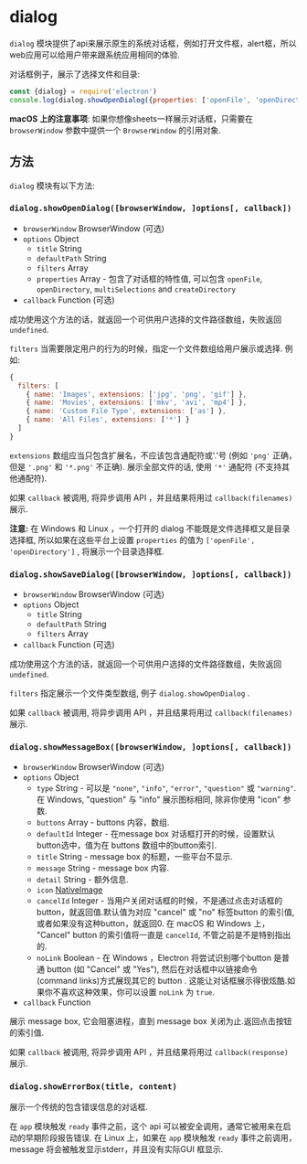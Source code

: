 # dialog

`dialog` 模块提供了api来展示原生的系统对话框，例如打开文件框，alert框，所以web应用可以给用户带来跟系统应用相同的体验.

对话框例子，展示了选择文件和目录:

```javascript
const {dialog} = require('electron')
console.log(dialog.showOpenDialog({properties: ['openFile', 'openDirectory', 'multiSelections']}))
```

**macOS 上的注意事项**: 如果你想像sheets一样展示对话框，只需要在`browserWindow` 参数中提供一个 `BrowserWindow` 的引用对象.

## 方法

`dialog` 模块有以下方法:

### `dialog.showOpenDialog([browserWindow, ]options[, callback])`

* `browserWindow` BrowserWindow (可选)
* `options` Object
  * `title` String
  * `defaultPath` String
  * `filters` Array
  * `properties` Array - 包含了对话框的特性值, 可以包含 `openFile`, `openDirectory`, `multiSelections` and
    `createDirectory`
* `callback` Function (可选)

成功使用这个方法的话，就返回一个可供用户选择的文件路径数组，失败返回 `undefined`.

`filters` 当需要限定用户的行为的时候，指定一个文件数组给用户展示或选择. 例如:

```javascript
{
  filters: [
    { name: 'Images', extensions: ['jpg', 'png', 'gif'] },
    { name: 'Movies', extensions: ['mkv', 'avi', 'mp4'] },
    { name: 'Custom File Type', extensions: ['as'] },
    { name: 'All Files', extensions: ['*'] }
  ]
}
```

`extensions` 数组应当只包含扩展名，不应该包含通配符或'.'号 (例如
`'png'` 正确，但是 `'.png'` 和 `'*.png'` 不正确). 展示全部文件的话, 使用
`'*'` 通配符 (不支持其他通配符).

如果 `callback` 被调用, 将异步调用 API ，并且结果将用过  `callback(filenames)` 展示.

**注意:** 在 Windows 和 Linux ，一个打开的 dialog 不能既是文件选择框又是目录选择框, 所以如果在这些平台上设置 `properties` 的值为
`['openFile', 'openDirectory']` , 将展示一个目录选择框.

### `dialog.showSaveDialog([browserWindow, ]options[, callback])`

* `browserWindow` BrowserWindow (可选)
* `options` Object
  * `title` String
  * `defaultPath` String
  * `filters` Array
* `callback` Function (可选)

成功使用这个方法的话，就返回一个可供用户选择的文件路径数组，失败返回 `undefined`.

`filters` 指定展示一个文件类型数组, 例子
`dialog.showOpenDialog` .

如果 `callback` 被调用, 将异步调用 API ，并且结果将用过  `callback(filenames)` 展示.

### `dialog.showMessageBox([browserWindow, ]options[, callback])`

* `browserWindow` BrowserWindow (可选)
* `options` Object
  * `type` String - 可以是 `"none"`, `"info"`, `"error"`, `"question"` 或
  `"warning"`. 在 Windows, "question" 与 "info" 展示图标相同, 除非你使用 "icon" 参数.
  * `buttons` Array - buttons 内容，数组.
  * `defaultId` Integer - 在message box 对话框打开的时候，设置默认button选中，值为在 buttons 数组中的button索引.
  * `title` String - message box 的标题，一些平台不显示.
  * `message` String - message box 内容.
  * `detail` String - 额外信息.
  * `icon` [NativeImage](native-image.md)
  * `cancelId` Integer - 当用户关闭对话框的时候，不是通过点击对话框的button，就返回值.默认值为对应 "cancel" 或 "no" 标签button 的索引值, 或者如果没有这种button，就返回0. 在 macOS 和  Windows 上， "Cancel" button 的索引值将一直是 `cancelId`, 不管之前是不是特别指出的.
  * `noLink` Boolean - 在 Windows ，Electron 将尝试识别哪个button 是普通 button (如 "Cancel" 或 "Yes"), 然后在对话框中以链接命令(command links)方式展现其它的 button . 这能让对话框展示得很炫酷.如果你不喜欢这种效果，你可以设置 `noLink` 为 `true`.
* `callback` Function

展示 message box, 它会阻塞进程，直到 message box 关闭为止.返回点击按钮的索引值.

如果 `callback` 被调用, 将异步调用 API ，并且结果将用过  `callback(response)` 展示.

### `dialog.showErrorBox(title, content)`

展示一个传统的包含错误信息的对话框.

在 `app` 模块触发 `ready` 事件之前，这个 api 可以被安全调用，通常它被用来在启动的早期阶段报告错误.  在 Linux 上，如果在 `app` 模块触发 `ready` 事件之前调用，message 将会被触发显示stderr，并且没有实际GUI 框显示.

